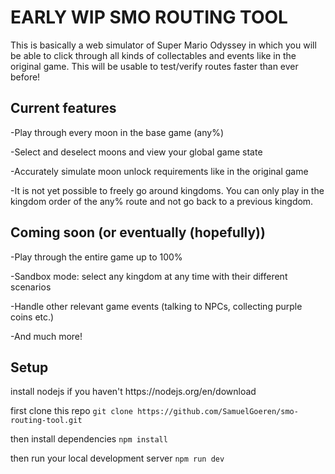 <h1>EARLY WIP SMO ROUTING TOOL</h1>


This is basically a web simulator of Super Mario Odyssey in which you will be able to click through all kinds of collectables and events like in the original game.
This will be usable to test/verify routes faster than ever before!

<h2>Current features</h2>

-Play through every moon in the base game (any%)

-Select and deselect moons and view your global game state

-Accurately simulate moon unlock requirements like in the original game

-It is not yet possible to freely go around kingdoms. You can only play in the kingdom order of the any% route and not go back to a previous kingdom.

<h2>Coming soon (or eventually (hopefully))</h2>

-Play through the entire game up to 100%

-Sandbox mode: select any kingdom at any time with their different scenarios

-Handle other relevant game events (talking to NPCs, collecting purple coins etc.)

-And much more!

<h2>Setup</h2>
install nodejs if you haven't
https://nodejs.org/en/download

first clone this repo
`git clone https://github.com/SamuelGoeren/smo-routing-tool.git`

then install dependencies
`npm install`

then run your local development server
`npm run dev`

